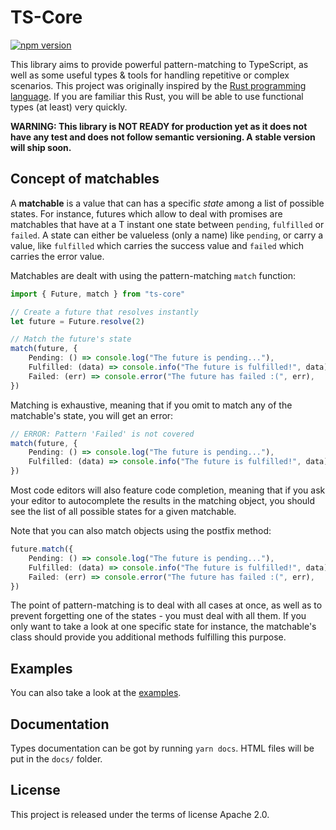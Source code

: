# TS-Core

[![npm version](https://badge.fury.io/js/typescript-core.svg)](https://badge.fury.io/js/typescript-core)

This library aims to provide powerful pattern-matching to TypeScript, as well as some useful types & tools for handling repetitive or complex scenarios.
This project was originally inspired by the [Rust programming language](https://www.rust-lang.org/).
If you are familiar this Rust, you will be able to use functional types (at least) very quickly.

**WARNING: This library is NOT READY for production yet as it does not have any test and does not follow semantic versioning. A stable version will ship soon.**

## Concept of matchables

A **matchable** is a value that can has a specific _state_ among a list of possible states. For instance, futures which allow to deal with promises are matchables that have at a T instant one state between `pending`, `fulfilled` or `failed`. A state can either be valueless (only a name) like `pending`, or carry a value, like `fulfilled` which carries the success value and `failed` which carries the error value.

Matchables are dealt with using the pattern-matching `match` function:

```ts
import { Future, match } from "ts-core"

// Create a future that resolves instantly
let future = Future.resolve(2)

// Match the future's state
match(future, {
    Pending: () => console.log("The future is pending..."),
    Fulfilled: (data) => console.info("The future is fulfilled!", data),
    Failed: (err) => console.error("The future has failed :(", err),
})
```

Matching is exhaustive, meaning that if you omit to match any of the matchable's state, you will get an error:

```ts
// ERROR: Pattern 'Failed' is not covered
match(future, {
    Pending: () => console.log("The future is pending..."),
    Fulfilled: (data) => console.info("The future is fulfilled!", data),
})
```

Most code editors will also feature code completion, meaning that if you ask your editor to autocomplete the results in the matching object, you should see the list of all possible states for a given matchable.

Note that you can also match objects using the postfix method:

```ts
future.match({
    Pending: () => console.log("The future is pending..."),
    Fulfilled: (data) => console.info("The future is fulfilled!", data),
    Failed: (err) => console.error("The future has failed :(", err),
})
```

The point of pattern-matching is to deal with all cases at once, as well as to prevent forgetting one of the states - you must deal with all them. If you only want to take a look at one specific state for instance, the matchable's class should provide you additional methods fulfilling this purpose.

## Examples

You can also take a look at the [examples](examples/).

## Documentation

Types documentation can be got by running `yarn docs`. HTML files will be put in the `docs/` folder.

## License

This project is released under the terms of license Apache 2.0.
